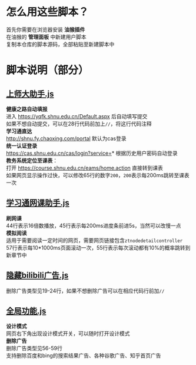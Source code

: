 # 怎么用这些脚本？
首先你需要在浏览器安装 **油猴插件**  
在油猴的 **管理面板** 中新建用户脚本  
复制本仓库的脚本源码，全部粘贴至新建脚本中
# 脚本说明（部分）

## [上师大助手.js](上师大助手.js)
**健康之路自动填报**  
进入 https://yqfk.shnu.edu.cn/Default.aspx 后自动填写提交  
如果不想自动提交，可以在28行代码前加上`//`，将这行代码注释  
**学习通直达**  
http://shnu.fy.chaoxing.com/portal 默认为cas登录  
**统一认证登录**  
https://cas.shnu.edu.cn/cas/login?service=* 根据历史用户密码自动登录  
**教务系统定位至课表**：  
打开 https://course.shnu.edu.cn/eams/home.action 直接转到课表  
如果网页显示操作过快，可以修改65行的数字`200`，`200`表示每200ms跳转至课表一次

## [学习通网课助手.js](学习通网课助手.js)
**刷网课**  
44行表示16倍数播放，45行表示每200ms进度条前进5s，当然可以改慢一点  
**模拟阅读**  
适用于需要阅读一定时间的网页，需要网页链接包含`ztnodedetailcontroller`  
57行表示每10*1000ms页面滚动一次，55行表示每次滚动都有10%的概率跳转到新章节中

## [隐藏bilibili广告.js](隐藏bilibili广告.js)
删除广告类型见19-24行，如果不想删除广告可以在相应代码行前加`//`

## [全局功能.js](全局功能.js)
**设计模式**  
网页右下角出现设计模式开关，可以随时打开设计模式  
**删除广告**  
删除广告类型见56-59行  
支持删除百度和bing的搜索结果广告、各种谷歌广告、知乎首页广告